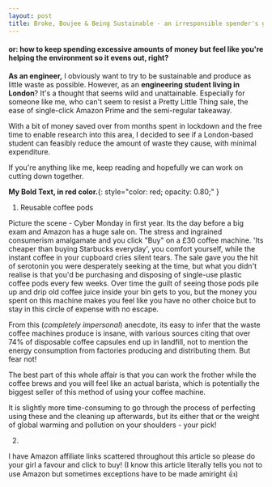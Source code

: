 ```yaml
---
layout: post
title: Broke, Boujee & Being Sustainable - an irresponsible spender's guide
---
```


#### or: how to keep spending excessive amounts of money but feel like you're helping the environment so it evens out, right?

**As an engineer,** I obviously want to try to be sustainable and produce as little waste as possible. However, as an **engineering student living in London**? It's a thought that seems wild and unattainable. Especially for someone like me, who can't seem to resist a Pretty Little Thing sale, the ease of single-click Amazon Prime and the semi-regular takeaway. 

With a bit of money saved over from months spent in lockdown and the free time to enable research into this area, I decided to see if a London-based student can feasibly reduce the amount of waste they cause, with minimal expenditure. 

If you're anything like me, keep reading and hopefully we can work on cutting down together.

**My Bold Text, in red color.**{: style="color: red; opacity: 0.80;" }

1. Reusable coffee pods

Picture the scene - Cyber Monday in first year. Its the day before a big exam and Amazon has a huge sale on. The stress and ingrained consumerism amalgamate and you click "Buy" on a £30 coffee machine. 'Its cheaper than buying Starbucks everyday', you comfort yourself, while the instant coffee in your cupboard cries silent tears. The sale gave you the hit of serotonin you were desperately seeking at the time, but what you didn't realise is that you'd be purchasing and disposing of single-use plastic coffee pods every few weeks. Over time the guilt of seeing those pods pile up and drip old coffee juice inside your bin gets to you, but the money you spent on this machine makes you feel like you have no other choice but to stay in this circle of expense with no escape.

From this (_completely impersonal_) anecdote, its easy to infer that the waste coffee machines produce is insane, with various sources citing that over 74% of disposable coffee capsules end up in landfill, not to mention the energy consumption from factories producing and distributing them. But fear not! 

The best part of this whole affair is that you can work the frother while the coffee brews and you will feel like an actual barista, which is potentially the biggest seller of this method of using your coffee machine.

It is slightly more time-consuming to go through the process of perfecting using these and the cleaning up afterwards, but its either that or the weight of global warming and pollution on your shoulders - your pick!

2.

I have Amazon affiliate links scattered throughout this article so please do your girl a favour and click to buy! (I know this article literally tells you not to use Amazon but sometimes exceptions have to be made amiright :+1:)

